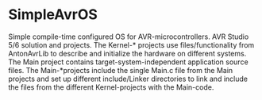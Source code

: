 SimpleAvrOS
===========

Simple compile-time configured OS for AVR-microcontrollers. AVR Studio 5/6 solution and projects.
The Kernel-* projects use files/functionality from AntonAvrLib to describe and initialize the hardware on different
systems.
The Main project contains target-system-independent application source files.
The Main-*projects include the single Main.c file from the Main projects and set up different include/Linker directories to link and include the files from the different Kernel-projects with the Main-code.
